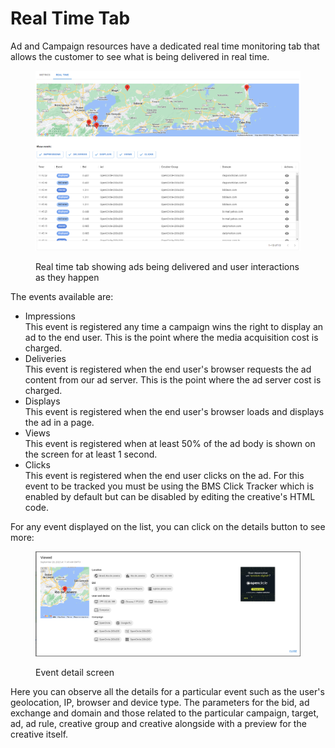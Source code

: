 # Real Time Tab

Ad and Campaign resources have a dedicated real time monitoring tab that allows the customer to see what is being delivered in real time.

<figure><img src="../../.gitbook/assets/image (3).png" alt=""><figcaption><p>Real time tab showing ads being delivered and user interactions as they happen</p></figcaption></figure>

The events available are:

* Impressions\
  This event is registered any time a campaign wins the right to display an ad to the end user. This is the point where the media acquisition cost is charged.
* Deliveries\
  This event is registered when the end user's browser requests the ad content from our ad server. This is the point where the ad server cost is charged.
* Displays\
  This event is registered when the end user's browser loads and displays the ad in a page.
* Views\
  This event is registered when at least 50% of the ad body is shown on the screen for at least 1 second.
* Clicks\
  This event is registered when the end user clicks on the ad. For this event to be tracked you must be using the BMS Click Tracker which is enabled by default but can be disabled by editing the creative's HTML code.

For any event displayed on the list, you can click on the details button to see more:

<figure><img src="../../.gitbook/assets/image (4).png" alt=""><figcaption><p>Event detail screen</p></figcaption></figure>

Here you can observe all the details for a particular event such as the user's geolocation, IP, browser and device type. The parameters for the bid, ad exchange and domain and those related to the particular campaign, target, ad, ad rule, creative group and creative alongside with a preview for the creative itself.
